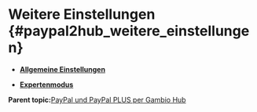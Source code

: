 # Weitere Einstellungen {#paypal2hub_weitere_einstellungen}

-   **[Allgemeine Einstellungen](7_2_2_3_1_AllgemeineEinstellungen.md)**  

-   **[Expertenmodus](7_2_2_3_2_Expertenmodus.md)**  


**Parent topic:**[PayPal und PayPal PLUS per Gambio Hub](7_2_2_PayPal2Hub.md)

